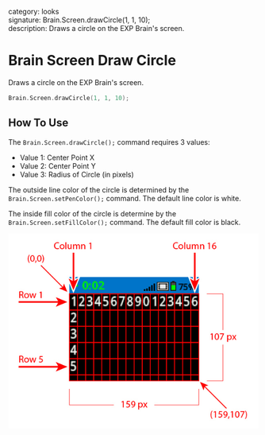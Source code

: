 category: looks  
signature: Brain.Screen.drawCircle(1, 1, 10);  
description: Draws a circle on the EXP Brain's screen.  

# Brain Screen Draw Circle
Draws a circle on the EXP Brain's screen.

```cpp
Brain.Screen.drawCircle(1, 1, 10);
```

## How To Use

The `Brain.Screen.drawCircle();` command requires 3 values:

* Value 1: Center Point X
* Value 2: Center Point Y
* Value 3: Radius of Circle (in pixels)

The outside line color of the circle is determined by the `Brain.Screen.setPenColor();` command. The default line color is white.

The inside fill color of the circle is determine by the `Brain.Screen.setFillColor();` command. The default fill color is black.

![brain_screen_info](exp_row_column_brain.jpg)

<advanced>
</advanced>